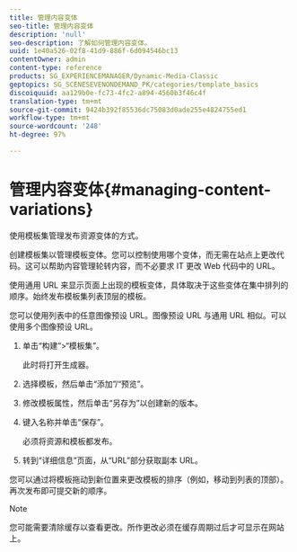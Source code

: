 ```yaml
---
title: 管理内容变体
seo-title: 管理内容变体
description: 'null'
seo-description: 了解如何管理内容变体。
uuid: 1e40a526-02f8-41d9-886f-6d094546bc13
contentOwner: admin
content-type: reference
products: SG_EXPERIENCEMANAGER/Dynamic-Media-Classic
geptopics: SG_SCENESEVENONDEMAND_PK/categories/template_basics
discoiquuid: aa129b0e-fc73-4fc2-a894-4560b3f46c4f
translation-type: tm+mt
source-git-commit: 9424b392f85536dc75083d0ade255e4824755ed1
workflow-type: tm+mt
source-wordcount: '248'
ht-degree: 97%

---
```



# 管理内容变体{#managing-content-variations}

使用模板集管理发布资源变体的方式。

创建模板集以管理模板变体。您可以控制使用哪个变体，而无需在站点上更改代码。这可以帮助内容管理轮转内容，而不必要求 IT 更改 Web 代码中的 URL。

使用通用 URL 来显示页面上出现的模板变体，具体取决于这些变体在集中排列的顺序。始终发布模板集列表顶层的模板。

您可以使用列表中的任意图像预设 URL。图像预设 URL 与通用 URL 相似。可以使用多个图像预设 URL。

1. 单击“构建”>“模板集”。

   此时将打开生成器。

1. 选择模板，然后单击“添加”/“预览”。
1. 修改模板属性，然后单击“另存为”以创建新的版本。
1. 键入名称并单击“保存”。

   必须将资源和模板都发布。

1. 转到“详细信息”页面，从“URL”部分获取副本 URL。

您可以通过将模板拖动到新位置来更改模板的排序（例如，移动到列表的顶部）。再次发布即可提交新的顺序。

>[!NOTE]
>
>您可能需要清除缓存以查看更改。所作更改必须在缓存周期过后才可显示在网站上。

